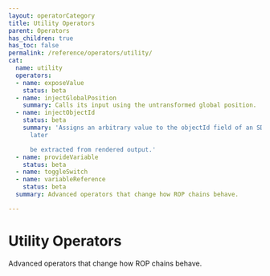 ```yaml
---
layout: operatorCategory
title: Utility Operators
parent: Operators
has_children: true
has_toc: false
permalink: /reference/operators/utility/
cat:
  name: utility
  operators:
  - name: exposeValue
    status: beta
  - name: injectGlobalPosition
    summary: Calls its input using the untransformed global position.
  - name: injectObjectId
    status: beta
    summary: 'Assigns an arbitrary value to the objectId field of an SDF, which can
      later

      be extracted from rendered output.'
  - name: provideVariable
    status: beta
  - name: toggleSwitch
  - name: variableReference
    status: beta
  summary: Advanced operators that change how ROP chains behave.

---
```


# Utility Operators

Advanced operators that change how ROP chains behave.
